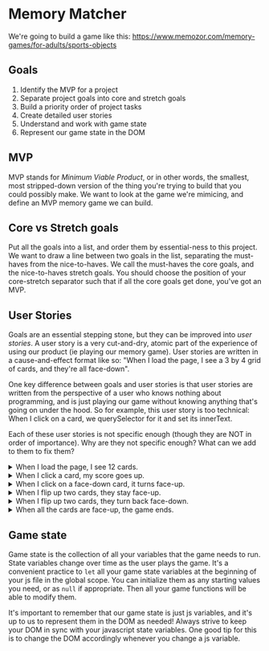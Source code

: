 # Memory Matcher

We're going to build a game like this: https://www.memozor.com/memory-games/for-adults/sports-objects

## Goals
1. Identify the MVP for a project
1. Separate project goals into core and stretch goals
1. Build a priority order of project tasks
1. Create detailed user stories
1. Understand and work with game state
1. Represent our game state in the DOM

## MVP
MVP stands for _Minimum Viable Product_, or in other words, the smallest, most stripped-down version of the thing you're trying to build that you could possibly make. We want to look at the game we're mimicing, and define an MVP memory game we can build.

## Core vs Stretch goals
Put all the goals into a list, and order them by essential-ness to this project. We want to draw a line between two goals in the list, separating the must-haves from the nice-to-haves. We call the must-haves the core goals, and the nice-to-haves stretch goals. You should choose the position of your core-stretch separator such that if all the core goals get done, you've got an MVP.

## User Stories
Goals are an essential stepping stone, but they can be improved into _user stories_. A user story is a very cut-and-dry, atomic part of the experience of using our product (ie playing our memory game). User stories are written in a cause-and-effect format like so: "When I load the page, I see a 3 by 4 grid of cards, and they're all face-down".

One key difference between goals and user stories is that user stories are written from the perspective of a user who knows nothing about programming, and is just playing our game without knowing anything that's going on under the hood. So for example, this user story is too technical: When I click on a card, we querySelector for it and set its innerText.

Each of these user stories is not specific enough (though they are NOT in order of importance). Why are they not specific enough? What can we add to them to fix them?
<details>
  <summary>When I load the page, I see 12 cards.</summary>
  Are they face-down or face-up? Does the grid shape matter?
</details>

<details>
  <summary>When I click a card, my score goes up.</summary>
  The score should only go up if they made a match
</details>

<details>
  <summary>When I click on a face-down card, it turns face-up.</summary>
  How long does it stay face-up? The answer depends on whether this is your first guess or your second guess!
</details>

<details>
  <summary>When I flip up two cards, they stay face-up.</summary>
  Only if they match! Also, how long do they stay face-up? Forever, or just for some time?
</details>

<details>
  <summary>When I flip up two cards, they turn back face-down.</summary>
  Only if they don't match! How fast do they turn face-down? What happens after they turn face-down?
</details>

<details>
  <summary>When all the cards are face-up, the game ends.</summary>
  What do we see that lets us know the game ends?
</details>

## Game state
Game state is the collection of all your variables that the game needs to run. State variables change over time as the user plays the game. It's a convenient practice to `let` all your game state variables at the beginning of your js file in the global scope. You can initialize them as any starting values you need, or as `null` if appropriate. Then all your game functions will be able to modify them.

It's important to remember that our game state is just js variables, and it's up to us to represent them in the DOM as needed! Always strive to keep your DOM in sync with your javascript state variables. One good tip for this is to change the DOM accordingly whenever you change a js variable.